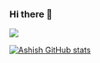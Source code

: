 ### Hi there 👋

![](https://komarev.com/ghpvc/?username=ashish-kamboj&style=flat-square)

[![Ashish GitHub stats](https://github-readme-stats.vercel.app/api?username=ashish-kamboj&theme=default&show_icons=true&hide=stars,commits,prs)](https://github.com/ashish-kamboj/github-readme-stats)

<!--
**ashish-kamboj/ashish-kamboj** is a ✨ _special_ ✨ repository because its `README.md` (this file) appears on your GitHub profile.

Here are some ideas to get you started:

- 🔭 I’m currently working on ...
- 🌱 I’m currently learning ...
- 👯 I’m looking to collaborate on ...
- 🤔 I’m looking for help with ...
- 💬 Ask me about ...
- 📫 How to reach me: ...
- 😄 Pronouns: ...
- ⚡ Fun fact: ...
-->

